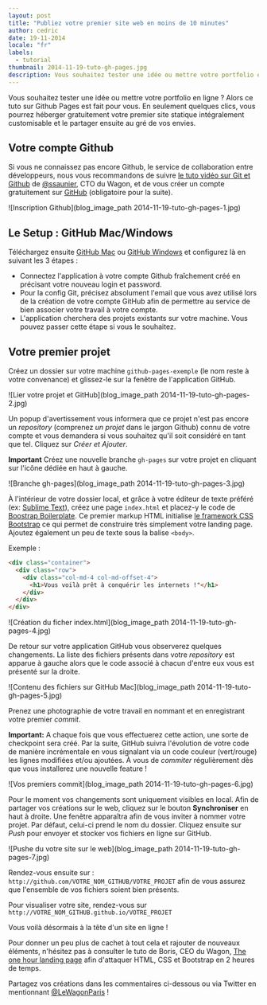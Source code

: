 ```yaml
---
layout: post
title: "Publiez votre premier site web en moins de 10 minutes"
author: cedric
date: 19-11-2014
locale: "fr"
labels:
  - tutorial
thumbnail: 2014-11-19-tuto-gh-pages.jpg
description: Vous souhaitez tester une idée ou mettre votre portfolio en ligne ? Alors ce tuto sur Github Pages est fait pour vous. En seulement quelques clics, vous pourrez héberger gratuitement votre premier site statique intégralement customisable et le partager ensuite au gré de vos envies.
---
```


Vous souhaitez tester une idée ou mettre votre portfolio en ligne ? Alors ce tuto sur Github Pages est fait pour vous. En seulement quelques clics, vous pourrez héberger gratuitement votre premier site statique intégralement customisable et le partager ensuite au gré de vos envies.

## Votre compte Github

Si vous ne connaissez pas encore Github, le service de collaboration entre développeurs, nous vous recommandons de suivre [le tuto vidéo sur Git et Github](http://www.lewagon.org/blog/meetup-git-github) de [@ssaunier](https://twitter.com/ssaunier), CTO du Wagon, et de vous créer un compte gratuitement sur [GitHub](https://github.com/) (obligatoire pour la suite).

![Inscription Github](blog_image_path 2014-11-19-tuto-gh-pages-1.jpg)

## Le Setup : GitHub Mac/Windows

Téléchargez ensuite [GitHub Mac](https://mac.github.com/) ou [GitHub Windows](https://windows.github.com/) et configurez là en suivant les 3 étapes :

- Connectez l'application à votre compte Github fraîchement créé en précisant votre nouveau login et password.
- Pour la config Git, précisez absolument l'email que vous avez utilisé lors de la création de votre compte GitHub afin de permettre au service de bien associer votre travail à votre compte.
- L'application cherchera des projets existants sur votre machine. Vous pouvez passer cette étape si vous le souhaitez.

## Votre premier projet

Créez un dossier sur votre machine ```github-pages-exemple``` (le nom reste à votre convenance) et glissez-le sur la fenêtre de l'application GitHub.

![Lier votre projet et GitHub](blog_image_path 2014-11-19-tuto-gh-pages-2.jpg)

Un popup d'avertissement vous informera que ce projet n'est pas encore un *repository* (comprenez *un projet* dans le jargon Github) connu de votre compte et vous demandera si vous souhaitez qu'il soit considéré en tant que tel. Cliquez sur *Créer et Ajouter*.

**Important** Créez une nouvelle branche ```gh-pages``` sur votre projet en cliquant sur l'icône dédiée en haut à gauche.

![Branche gh-pages](blog_image_path 2014-11-19-tuto-gh-pages-3.jpg)

À l'intérieur de votre dossier local, et grâce à votre éditeur de texte préféré (ex: [Sublime Text](http://www.sublimetext.com/)), créez une page ```index.html``` et placez-y le code de [Boostrap Boilerplate](https://github.com/lewagon/bootstrap-boilerplate). Ce premier markup HTML initialise [le framework CSS Bootstrap](http://getbootstrap.com/css/) ce qui permet de construire très simplement votre landing page. Ajoutez également un peu de texte sous la balise ```<body>```.

Exemple :

```html
<div class="container">
  <div class="row">
    <div class="col-md-4 col-md-offset-4">
      <h1>Vous voilà prêt à conquérir les internets !"</h1>
    </div>
  </div>
</div>
```

![Création du ficher index.html](blog_image_path 2014-11-19-tuto-gh-pages-4.jpg)

De retour sur votre application GitHub vous observerez quelques changements. La liste des fichiers présents dans votre *repository* est apparue à gauche alors que le code associé à chacun d'entre eux vous est présenté sur la droite.

![Contenu des fichiers sur GitHub Mac](blog_image_path 2014-11-19-tuto-gh-pages-5.jpg)

Prenez une photographie de votre travail en nommant et en enregistrant votre premier *commit*.

**Important:** A chaque fois que vous effectuerez cette action, une sorte de checkpoint sera créé. Par la suite, GitHub suivra l'évolution de votre code de manière incrémentale en vous signalant via un code couleur (vert/rouge) les lignes modifiées et/ou ajoutées. À vous de *commiter* régulièrement dès que vous installerez une nouvelle feature !

![Vos premiers commit](blog_image_path 2014-11-19-tuto-gh-pages-6.jpg)

Pour le moment vos changements sont uniquement visibles en local. Afin de partager vos créations sur le web, cliquez sur le bouton **Synchroniser** en haut à droite. Une fenêtre apparaîtra afin de vous inviter à nommer votre projet. Par défaut, celui-ci prend le nom du dossier. Cliquez ensuite sur *Push* pour envoyer et stocker vos fichiers en ligne sur GitHub.

![Pushe du votre site sur le web](blog_image_path 2014-11-19-tuto-gh-pages-7.jpg)

Rendez-vous ensuite sur : ```http://github.com/VOTRE_NOM_GITHUB/VOTRE_PROJET``` afin de vous assurez que l'ensemble de vos fichiers soient bien présents.

Pour visualiser votre site, rendez-vous sur ```http://VOTRE_NOM_GITHUB.github.io/VOTRE_PROJET```

Vous voilà désormais à la tête d'un site en ligne !

Pour donner un peu plus de cachet à tout cela et rajouter de nouveaux éléments, n'hésitez pas à consulter le tuto de Boris, CEO du Wagon, [The one hour landing page](http://www.lewagon.org/blog/the-one-hour-landing-page) afin d'attaquer HTML, CSS et Bootstrap en 2 heures de temps.

Partagez vos créations dans les commentaires ci-dessous ou via Twitter en mentionnant [@LeWagonParis](https://twitter.com/lewagonparis) !
